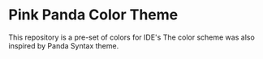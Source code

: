# Pink Panda Color Theme
 This repository is a pre-set of colors for IDE's The color scheme was also inspired by Panda Syntax theme. 
